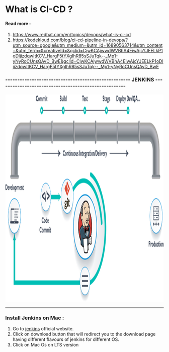 # What is CI-CD ? 

#### Read more : 

1. https://www.redhat.com/en/topics/devops/what-is-ci-cd
2. https://kodekloud.com/blog/ci-cd-pipeline-in-devops/?utm_source=google&utm_medium=&utm_id=16890563714&utm_content=&utm_term=&creativeId=&gclid=CjwKCAjwwdWVBhA4EiwAjcYJEELkP1oDIjizdqwItKCV_HargF5tYXgIhR85sSJuTqk--_Mp1-yNyRoCUnsQAvD_BwE&gclid=CjwKCAjwwdWVBhA4EiwAjcYJEELkP1oDIjizdqwItKCV_HargF5tYXgIhR85sSJuTqk--_Mp1-yNyRoCUnsQAvD_BwE


### ---------------------------------------------------- JENKINS -----------------------------------------------------


<img src="https://github.com/harsh6768/awesome-ci-cd/blob/master/doc-images/jenkins1.png" width="1000px" height="660px"/>




-----------------------------------------------------------------------------------------------------------------------------------------------------------

### Install Jenkins on Mac : 

1. Go to [jenkins](https://www.jenkins.io/) official website.
2. Click on download button that will redirect you to the download page having different flavours of jenkins for different OS.
3. Click on Mac Os on LTS version 
